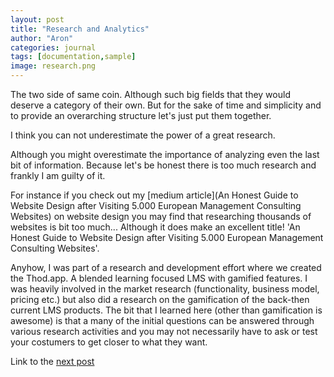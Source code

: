 ```yaml
---
layout: post
title: "Research and Analytics"
author: "Aron"
categories: journal
tags: [documentation,sample]
image: research.png
---
```


The two side of same coin. Although such big fields that they would deserve a category of their own. But for the sake of time and simplicity and to provide an overarching structure let's just put them together.

I think you can not underestimate the power of a great research.

Although you might overestimate the importance of analyzing even the last bit of information. Because let's be honest there is too much research and frankly I am guilty of it. 

For instance if you check out my [medium article](An Honest Guide to Website Design after Visiting 5.000 European Management Consulting Websites) on website design you may find that researching thousands of websites is bit too much... Although it does make an excellent title! 'An Honest Guide to Website Design after Visiting 5.000 European Management Consulting Websites'.

Anyhow, I was part of a research and development effort where we created the Thod.app. A blended learning focused LMS with gamified features. I was heavily involved in the market research (functionality, business model, pricing etc.) but also did a research on the gamification of the back-then current LMS products. The bit that I learned here (other than gamification is awesome) is that a many of the initial questions can be answered through various research activities and you may not necessarily have to ask or test your costumers to get closer to what they want.

Link to the [next post](https://aronuxui.github.io/teamwork)
